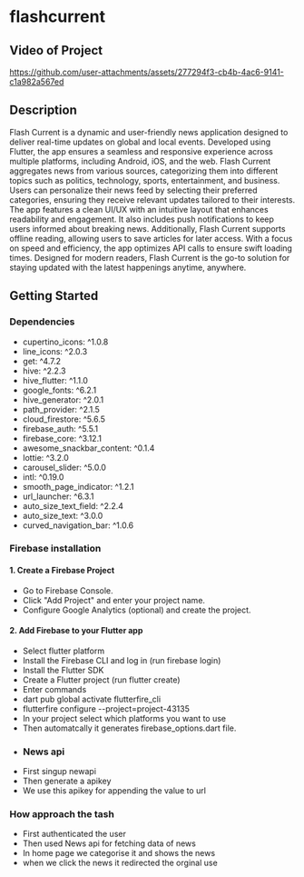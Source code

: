 # flashcurrent


## Video of Project

https://github.com/user-attachments/assets/277294f3-cb4b-4ac6-9141-c1a982a567ed
## Description
Flash Current is a dynamic and user-friendly news application designed to deliver real-time updates on global and local events. Developed using Flutter, the app ensures a seamless and responsive experience across multiple platforms, including Android, iOS, and the web. Flash Current aggregates news from various sources, categorizing them into different topics such as politics, technology, sports, entertainment, and business. Users can personalize their news feed by selecting their preferred categories, ensuring they receive relevant updates tailored to their interests. The app features a clean UI/UX with an intuitive layout that enhances readability and engagement. It also includes push notifications to keep users informed about breaking news. Additionally, Flash Current supports offline reading, allowing users to save articles for later access. With a focus on speed and efficiency, the app optimizes API calls to ensure swift loading times. Designed for modern readers, Flash Current is the go-to solution for staying updated with the latest happenings anytime, anywhere.
## Getting Started
### Dependencies

 - cupertino_icons: ^1.0.8 
 - line_icons: ^2.0.3
 - get: ^4.7.2
 - hive: ^2.2.3
 - hive_flutter: ^1.1.0
 - google_fonts: ^6.2.1
 - hive_generator: ^2.0.1
 - path_provider: ^2.1.5
 - cloud_firestore: ^5.6.5
 - firebase_auth: ^5.5.1
 - firebase_core: ^3.12.1
 - awesome_snackbar_content: ^0.1.4
 - lottie: ^3.2.0
 - carousel_slider: ^5.0.0
 - intl: ^0.19.0
 - smooth_page_indicator: ^1.2.1
 - url_launcher: ^6.3.1
  - auto_size_text_field: ^2.2.4
 - auto_size_text: ^3.0.0
 - curved_navigation_bar: ^1.0.6
 
### Firebase installation
 #### 1. Create a Firebase Project
 - Go to Firebase Console.
 - Click "Add Project" and enter your project name.
 - Configure Google Analytics (optional) and create the project.
#### 2. Add Firebase to your Flutter app
- Select flutter platform
- Install the Firebase CLI and log in (run firebase login)
- Install the Flutter SDK
- Create a Flutter project (run flutter create)
- Enter commands
- dart pub global activate flutterfire_cli
- flutterfire configure --project=project-43135
- In your project select which platforms you want to use
- Then automatcally it generates firebase_options.dart file.
- ### News api
- First singup newapi
- Then generate a apikey
- We use this apikey for appending the value to url
###  How approach the tash
- First authenticated the user
- Then used News api for fetching data of news
- In home page we categorise it and shows the news
- when we click the news it redirected the orginal use



